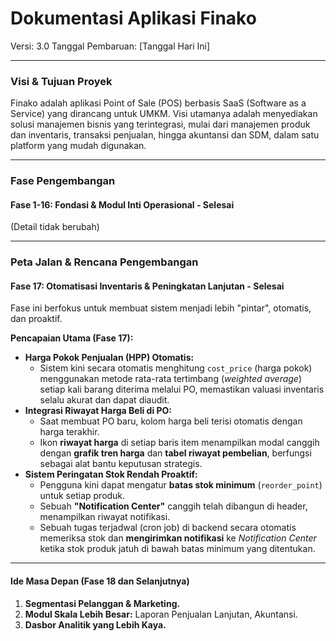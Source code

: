 # Dokumentasi Aplikasi Finako

Versi: 3.0
Tanggal Pembaruan: [Tanggal Hari Ini]

---

### **Visi & Tujuan Proyek**

Finako adalah aplikasi Point of Sale (POS) berbasis SaaS (Software as a Service) yang dirancang untuk UMKM. Visi utamanya adalah menyediakan solusi manajemen bisnis yang terintegrasi, mulai dari manajemen produk dan inventaris, transaksi penjualan, hingga akuntansi dan SDM, dalam satu platform yang mudah digunakan.

---

### **Fase Pengembangan**

#### **Fase 1-16: Fondasi & Modul Inti Operasional - Selesai**
(Detail tidak berubah)

---

### **Peta Jalan & Rencana Pengembangan**

#### **Fase 17: Otomatisasi Inventaris & Peningkatan Lanjutan - Selesai**
Fase ini berfokus untuk membuat sistem menjadi lebih "pintar", otomatis, dan proaktif.

**Pencapaian Utama (Fase 17):**
- **Harga Pokok Penjualan (HPP) Otomatis:**
    - Sistem kini secara otomatis menghitung `cost_price` (harga pokok) menggunakan metode rata-rata tertimbang (*weighted average*) setiap kali barang diterima melalui PO, memastikan valuasi inventaris selalu akurat dan dapat diaudit.
- **Integrasi Riwayat Harga Beli di PO:**
    - Saat membuat PO baru, kolom harga beli terisi otomatis dengan harga terakhir.
    - Ikon **riwayat harga** di setiap baris item menampilkan modal canggih dengan **grafik tren harga** dan **tabel riwayat pembelian**, berfungsi sebagai alat bantu keputusan strategis.
- **Sistem Peringatan Stok Rendah Proaktif:**
    - Pengguna kini dapat mengatur **batas stok minimum** (`reorder_point`) untuk setiap produk.
    - Sebuah **"Notification Center"** canggih telah dibangun di header, menampilkan riwayat notifikasi.
    - Sebuah tugas terjadwal (cron job) di backend secara otomatis memeriksa stok dan **mengirimkan notifikasi** ke *Notification Center* ketika stok produk jatuh di bawah batas minimum yang ditentukan.

---

#### **Ide Masa Depan (Fase 18 dan Selanjutnya)**
1.  **Segmentasi Pelanggan & Marketing.**
2.  **Modul Skala Lebih Besar:** Laporan Penjualan Lanjutan, Akuntansi.
3.  **Dasbor Analitik yang Lebih Kaya.**

